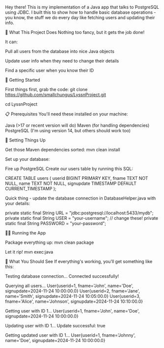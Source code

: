 Hey there! This is my implementation of a Java app that talks to PostgreSQL using JDBC. I built this to show how to handle basic database operations - you know, the stuff we do every day like fetching users and updating their info.

🎯 What This Project Does
Nothing too fancy, but it gets the job done! 

It can:

Pull all users from the database into nice Java objects

Update user info when they need to change their details

Find a specific user when you know their ID

🚀 Getting Started

First things first, grab the code:
git clone https://github.com/smallchungus/LyssnProject.git

cd LyssnProject

📋 Prerequisites
You'll need these installed on your machine:

Java (>17 or recent version will do)
Maven (for handling dependencies)
PostgreSQL (I'm using version 14, but others should work too)

🔧 Setting Things Up

Get those Maven dependencies sorted:
mvn clean install

Set up your database:

Fire up PostgreSQL
Create our users table by running this SQL:

CREATE TABLE users (
userid BIGINT PRIMARY KEY,
fname TEXT NOT NULL,
name TEXT NOT NULL,
signupdate TIMESTAMP DEFAULT CURRENT_TIMESTAMP
);

Quick thing - update the database connection in DatabaseHelper.java with your details:

private static final String URL = "jdbc:postgresql://localhost:5433/mydb";
private static final String USER = "your-username";    // change these!
private static final String PASSWORD = "your-password";


🏃‍♂️ Running the App

Package everything up:
mvn clean package

Let it rip!
mvn exec:java


🎉 What You Should See
If everything's working, you'll get something like this:

Testing database connection...
Connected successfully!

Querying all users...
User{userid=1, fname='John', name='Doe', signupdate=2024-11-24 10:00:00.0}
User{userid=2, fname='Jane', name='Smith', signupdate=2024-11-24 10:05:00.0}
User{userid=3, fname='Alice', name='Johnson', signupdate=2024-11-24 10:10:00.0}

Getting user with ID 1...
User{userid=1, fname='John', name='Doe', signupdate=2024-11-24 10:00:00.0}

Updating user with ID 1...
Update successful: true

Getting updated user with ID 1...
User{userid=1, fname='Johnny', name='Doe', signupdate=2024-11-24 10:00:00.0}
